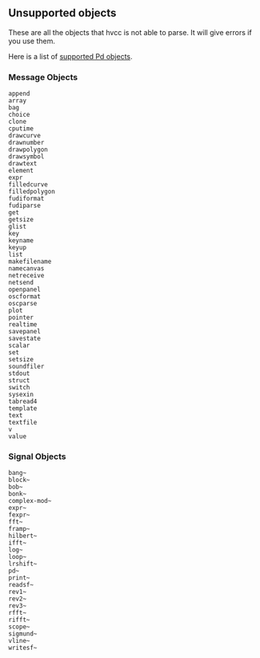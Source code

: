 ## Unsupported objects

These are all the objects that hvcc is not able to parse. It will give errors if you use them.

Here is a list of [supported Pd objects](09.supported_vanilla_objects.md).

### Message Objects
```
append
array
bag
choice
clone
cputime
drawcurve
drawnumber
drawpolygon
drawsymbol
drawtext
element
expr
filledcurve
filledpolygon
fudiformat
fudiparse
get
getsize
glist
key
keyname
keyup
list
makefilename
namecanvas
netreceive
netsend
openpanel
oscformat
oscparse
plot
pointer
realtime
savepanel
savestate
scalar
set
setsize
soundfiler
stdout
struct
switch
sysexin
tabread4
template
text
textfile
v
value
```

### Signal Objects
```
bang~
block~
bob~
bonk~
complex-mod~
expr~
fexpr~
fft~
framp~
hilbert~
ifft~
log~
loop~
lrshift~
pd~
print~
readsf~
rev1~
rev2~
rev3~
rfft~
rifft~
scope~
sigmund~
vline~
writesf~
```
